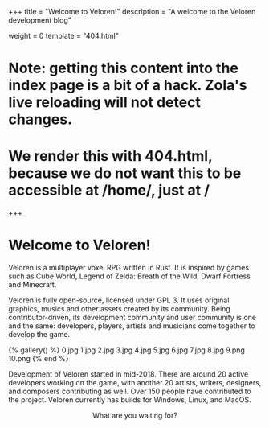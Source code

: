 +++
title = "Welcome to Veloren!"
description = "A welcome to the Veloren development blog"

weight = 0
template = "404.html"
# Note: getting this content into the index page is a bit of a hack. Zola's live reloading will not detect changes.
# We render this with 404.html, because we do not want this to be accessible at /home/, just at /
+++

# Welcome to Veloren!

Veloren is a multiplayer voxel RPG written in Rust. It is inspired by games such
as Cube World, Legend of Zelda: Breath of the Wild, Dwarf Fortress and
Minecraft.

Veloren is fully open-source, licensed under GPL 3. It uses original graphics,
musics and other assets created by its community. Being contributor-driven, its
development community and user community is one and the same: developers,
players, artists and musicians come together to develop the game.

{% gallery() %}
0.jpg
1.jpg
2.jpg
3.jpg
4.jpg
5.jpg
6.jpg
7.jpg
8.jpg
9.png
10.png
{% end %}

Development of Veloren started in mid-2018. There are around 20 active
developers working on the game, with another 20 artists, writers, designers, and
composers contributing as well. Over 150 people have contributed to the
project. Veloren currently has builds for Windows, Linux, and MacOS.

<p style="text-align: center">What are you waiting for?</p>
